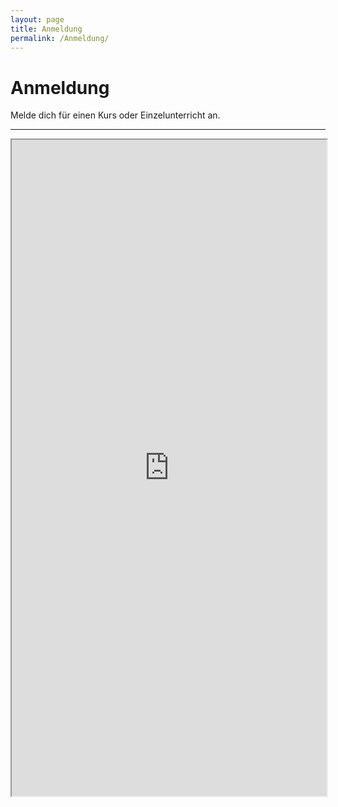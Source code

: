 ```yaml
---
layout: page
title: Anmeldung
permalink: /Anmeldung/
---
```


<h1>Anmeldung</h1>
<p>Melde dich für einen Kurs oder Einzelunterricht an.</p>
<hr>

<p style="text-align:center">
    <iframe src="https://docs.google.com/forms/d/e/1FAIpQLScIDHXOEUl43gN0aeH5KoTZGWqk2fBjVwaWhEnHynQaih3AfQ/viewform?embedded=true" title="Anmeldung" scrolling="no" width="100%" height="1050">Wird geladen…</iframe>
</p>
